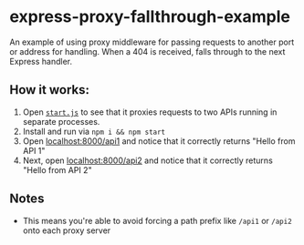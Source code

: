 # express-proxy-fallthrough-example

An example of using proxy middleware for passing requests to another port or
address for handling. When a 404 is received, falls through to the next Express
handler.

## How it works:
1. Open [`start.js`](./start.js) to see that it proxies requests to two APIs
running in separate processes.
2. Install and run via `npm i && npm start`
3. Open [localhost:8000/api1](http://localhost:8000/api1) and notice that it
correctly returns "Hello from API 1"
4. Next, open [localhost:8000/api2](http://localhost:8000/api2) and notice that
it correctly returns "Hello from API 2"

## Notes
- This means you're able to avoid forcing a path prefix like `/api1` or `/api2`
  onto each proxy server
